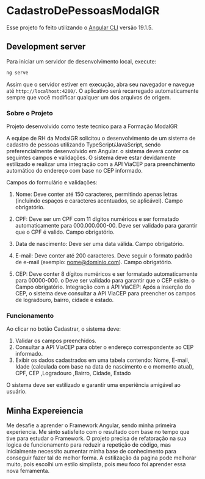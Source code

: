 # CadastroDePessoasModalGR

Esse projeto fo feito utilizando o [Angular CLI](https://github.com/angular/angular-cli) versão 19.1.5.

## Development server

Para iniciar um servidor de desenvolvimento local, execute:

```bash
ng serve
```

Assim que o servidor estiver em execução, abra seu navegador e navegue até `http://localhost:4200/`. O aplicativo será recarregado automaticamente sempre que você modificar qualquer um dos arquivos de origem.

### Sobre o Projeto

Projeto desenvolvido como teste tecnico para a Formação ModalGR

A equipe de RH da ModalGR solicitou o desenvolvimento de um sistema de cadastro de pessoas utilizando TypeScript/JavaScript, sendo preferencialmente desenvolvido em Angular. o sistema deverá conter os seguintes campos e validações. O sistema deve estar devidamente estilizado e realizar uma integração com a API ViaCEP para preenchimento automático do endereço com base no CEP informado. 

Campos do formulário e validações:

1. Nome: Deve conter até 150 caracteres, permitindo apenas letras (incluindo espaços e caracteres acentuados, se aplicável). Campo obrigatório.

2. CPF: Deve ser um CPF com 11 dígitos numéricos e ser formatado automaticamente para 000.000.000-00. Deve ser validado para garantir que o CPF é valido. Campo obrigatório.

3. Data de nascimento: Deve ser uma data válida. Campo obrigatório.

4. E-mail: Deve conter até 200 caracteres. Deve seguir o formato padrão de e-mail (exemplo: nome@dominio.com). Campo obrigatório.

5. CEP: Deve conter 8 dígitos numéricos e ser formatado automaticamente para 00000-000. o Deve ser validado para garantir que o CEP existe. o Campo obrigatório. Integração com a API ViaCEP: Após a inserção do CEP, o sistema deve consultar a API ViaCEP para preencher os campos de logradouro, bairro, cidade e estado.


### Funcionamento

Ao clicar no botão Cadastrar, o sistema deve:
1. Validar os campos preenchidos.
2. Consultar a API ViaCEP para obter o endereço correspondente ao CEP informado.
3. Exibir os dados cadastrados em uma tabela contendo: Nome, E-mail, Idade (calculada com base na data de nascimento e o momento atual), CPF, CEP ,Logradouro ,Bairro, Cidade, Estado

O sistema deve ser estilizado e garantir uma experiência amigável ao usuário.

## Minha Expereiencia

Me desafie a aprender o Framework Angular, sendo minha primeira experiencia. Me sinto satisfeito com o resultado com base no tempo que tive para estudar o Framework. O projeto precisa de refatoração na sua logica de funcionamento para reduzir a repetição de código, mas inicialmente necessito aumentar minha base de conhecimento para conseguir fazer tal de melhor forma. A estilização da pagina pode melhorar muito, pois escolhi um estilo simplista, pois meu foco foi aprender essa nova ferramenta.  
